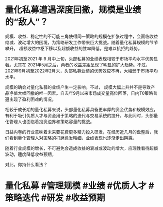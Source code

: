 # 量化私募遭遇深度回撤，规模是业绩的“敌人”？

规模、收益、稳定性的不可能三角使得同一策略的规模在扩张过程中，会面临收益缩减、波动增大的困境，为策略研发工作带来巨大挑战。随着量化私募规模的节节攀升， 超额收益中枢下移以及超额收益的胜率降低，是难以抗拒的趋势。

2021年初至2021 年 9 月中上旬，头部私募的业绩表现相较于市场平均水平优势显著。尤其在 2021年5月之后，两者的收益差距呈现了明显的扩大趋势。不过，2021年9月初至2022年2月末，头部私募业绩的优势效应不再，大幅弱于市场平均水平。

规模的确会对量化私募的业绩产生一定影响。不过， 规模大幅上升并不是导致产品净值大幅回撤的唯一因素。自去年9月以来市场成交量高位回落，日内T0策略普遍出现了盈利困难的情况。

相较于成长期的量化私募来说，头部量化私募具备更丰厚的资金优势和规模效应，有利于吸引优质人才与资金用于策略的迭代与交易系统的提升。与此同时，头部量化管理人也面临着投资边界和策略容量的挑战。

日益内卷的行业意味着未来要花费更多精力投入研发，在经历近几月的盘整后，我们看到量化管理人对策略的打磨愈发精细，业绩表现也逐渐走出阴霾。

随着行业规模的增长，不可避免会造成收益的衰减或波动的增大，应理性看待超额波动，适度降低收益预期。

对此，你持什么看法？

# 量化私募 #管理规模 #业绩 #优质人才 #策略迭代 #研发 #收益预期